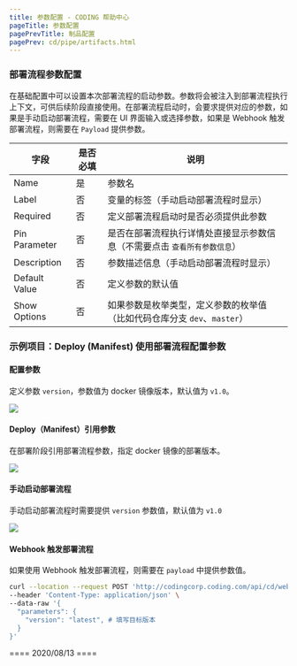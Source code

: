 ```yaml
---
title: 参数配置 - CODING 帮助中心
pageTitle: 参数配置
pagePrevTitle: 制品配置
pagePrev: cd/pipe/artifacts.html
---
```


### 部署流程参数配置

在基础配置中可以设置本次部署流程的启动参数。参数将会被注入到部署流程执行上下文，可供后续阶段直接使用。在部署流程启动时，会要求提供对应的参数，如果是手动启动部署流程，需要在 UI 界面输入或选择参数，如果是 Webhook 触发部署流程，则需要在 `Payload` 提供参数。

| 字段          | 是否必填 | 说明                                                         |
| ------------- | -------- | ------------------------------------------------------------ |
| Name          | 是       | 参数名                                                       |
| Label         | 否       | 变量的标签（手动启动部署流程时显示）                         |
| Required      | 否       | 定义部署流程启动时是否必须提供此参数                         |
| Pin Parameter | 否       | 是否在部署流程执行详情处直接显示参数信息（不需要点击 `查看所有参数信息`） |
| Description   | 否       | 参数描述信息（手动启动部署流程时显示）                       |
| Default Value | 否       | 定义参数的默认值                                             |
| Show Options  | 否       | 如果参数是枚举类型，定义参数的枚举值（比如代码仓库分支 `dev`、`master`） |

### 示例项目：Deploy (Manifest) 使用部署流程配置参数

#### 配置参数

定义参数 `version`，参数值为 docker 镜像版本，默认值为 `v1.0`。

![](https://help-assets.codehub.cn/enterprise/20200414111919.png)

#### Deploy（Manifest）引用参数

在部署阶段引用部署流程参数，指定 docker 镜像的部署版本。

![](https://help-assets.codehub.cn/enterprise/20200518103159.png)

#### 手动启动部署流程

手动启动部署流程时需要提供 `version` 参数值，默认值为 `v1.0` 

![](https://help-assets.codehub.cn/enterprise/20200414112025.png)

#### Webhook 触发部署流程

如果使用 Webhook 触发部署流程，则需要在 `payload` 中提供参数值。

```bash
curl --location --request POST 'http://codingcorp.coding.com/api/cd/webhooks/webhook/e519d9d0-57c2-11ea-bd79-057f8b56fcf3' \
--header 'Content-Type: application/json' \
--data-raw '{
  "parameters": {
    "version": "latest", # 填写目标版本
  }
}'
```

==== 2020/08/13 ====
